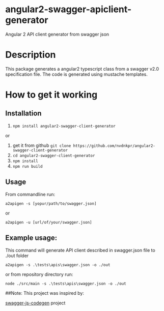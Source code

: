 # angular2-swagger-apiclient-generator
Angular 2 API client generator from swagger json

# Description
This package generates a angular2 typescript class from a swagger v2.0 specification file. The code is generated using mustache templates.

# How to get it working

## Installation
1. `npm install angular2-swagger-client-generator`

or

1. get it from github `git clone https://github.com/nvdnkpr/angular2-swagger-client-generator`
1. `cd angular2-swagger-client-generator`
1. `npm install`
1. `npm run build`

## Usage

From commandline run:
```
a2apigen -s [yopur/path/to/swagger.json]
```

or
```
a2apigen -u [url/of/your/swagger.json]
```

## Example usage:

This command will generate API client described in swagger.json file to ./out folder
```
a2apigen -s .\tests\apis\swagger.json -o ./out
```

or from repository directory run:
```
node ./src/main -s .\tests\apis\swagger.json -o ./out
```

##Note:
This project was inspired by:

[swagger-js-codegen](https://github.com/wcandillon/swagger-js-codegen) project

